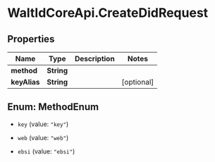 # WaltIdCoreApi.CreateDidRequest

## Properties

Name | Type | Description | Notes
------------ | ------------- | ------------- | -------------
**method** | **String** |  | 
**keyAlias** | **String** |  | [optional] 



## Enum: MethodEnum


* `key` (value: `"key"`)

* `web` (value: `"web"`)

* `ebsi` (value: `"ebsi"`)




